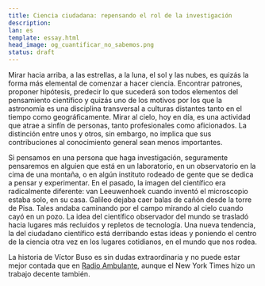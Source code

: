```yaml
---
title: Ciencia ciudadana: repensando el rol de la investigación
description: 
lan: es
template: essay.html
head_image: og_cuantificar_no_sabemos.png
status: draft
---
```

Mirar hacia arriba, a las estrellas, a la luna, el sol y las nubes, es quizás la forma más elemental de comenzar a hacer ciencia. Encontrar patrones, proponer hipótesis, predecir lo que sucederá son todos elementos del pensamiento científico y quizás uno de los motivos por los que la astronomía es una disciplina transversal a culturas distantes tanto en el tiempo como geográficamente. Mirar al cielo, hoy en día, es una actividad que atrae a sinfín de personas, tanto profesionales como aficionados. La distinción entre unos y otros, sin embargo, no implica que sus contribuciones al conocimiento general sean menos importantes. 

Si pensamos en una persona que haga investigación, seguramente pensaremos en alguien que está en un laboratorio, en un observatorio en la cima de una montaña, o en algún instituto rodeado de gente que se dedica a pensar y experimentar. En el pasado, la imagen del científico era radicalmente diferente: van Leeuwenhoek cuando inventó el microscopio estaba solo, en su casa. Galileo dejaba caer balas de cañón desde la torre de Pisa. Tales andaba caminando por el campo mirando al cielo cuando cayó en un pozo. La idea del científico observador del mundo se trasladó hacia lugares más recluidos y repletos de tecnología. Una nueva tendencia, la del ciudadano científico está derribando estas ideas y poniendo el centro de la ciencia otra vez en los lugares cotidianos, en el mundo que nos rodea. 

La historia de Víctor Buso es sin dudas extraordinaria y no puede estar mejor contada que en [Radio Ambulante](https://radioambulante.org/audio/un-punto-en-el-cielo), aunque el New York Times hizo un trabajo decente también. 
